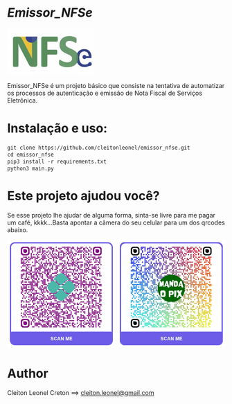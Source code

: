 # _Emissor_NFSe_

<img src="https://github.com/cleitonleonel/emissor_nfse/blob/master/src/NFS-e.png?raw=true" alt="emissor_nfse" width="200"/>

Emissor_NFSe é um projeto básico que consiste na tentativa de automatizar os processos 
de autenticação e emissão de Nota Fiscal de Serviços Eletrônica.

# Instalação e uso:

```shell
git clone https://github.com/cleitonleonel/emissor_nfse.git
cd emissor_nfse
pip3 install -r requirements.txt
python3 main.py
```

# Este projeto ajudou você?

Se esse projeto lhe ajudar de alguma forma, sinta-se livre para me pagar um café, kkkk...Basta apontar a câmera do seu celular para um dos qrcodes abaixo.

<img src="https://github.com/cleitonleonel/pypix/blob/master/qrcode.png?raw=true" alt="QRCode Doação" width="250"/>

<img src="https://github.com/cleitonleonel/pypix/blob/master/artistic.gif?raw=true" alt="QRCode Doação" width="250"/>

# Author

Cleiton Leonel Creton ==> cleiton.leonel@gmail.com
